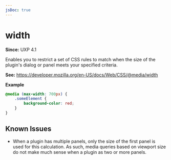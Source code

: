 ```yaml
---
jsDoc: true
---
```

# width

**Since:** UXP 4.1

Enables you to restrict a set of CSS rules to match when the size of the plugin's dialog or panel meets your specified criteria.

**See:** https://developer.mozilla.org/en-US/docs/Web/CSS/@media/width

**Example**

```css
@media (max-width: 700px) {
    .someElement {
        background-color: red;
    }
}
```

## Known Issues

* When a plugin has multiple panels, only the size of the first panel is used for this calculation. As such, media queries based on viewport size do not make much sense when a plugin as two or more panels.